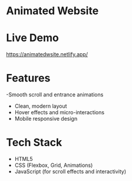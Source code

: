 # Animated Website

# Live Demo
https://animatedwsite.netlify.app/ 

# Features
-Smooth scroll and entrance animations
- Clean, modern layout
- Hover effects and micro-interactions
- Mobile responsive design

# Tech Stack
- HTML5
- CSS (Flexbox, Grid, Animations)
- JavaScript (for scroll effects and interactivity)
